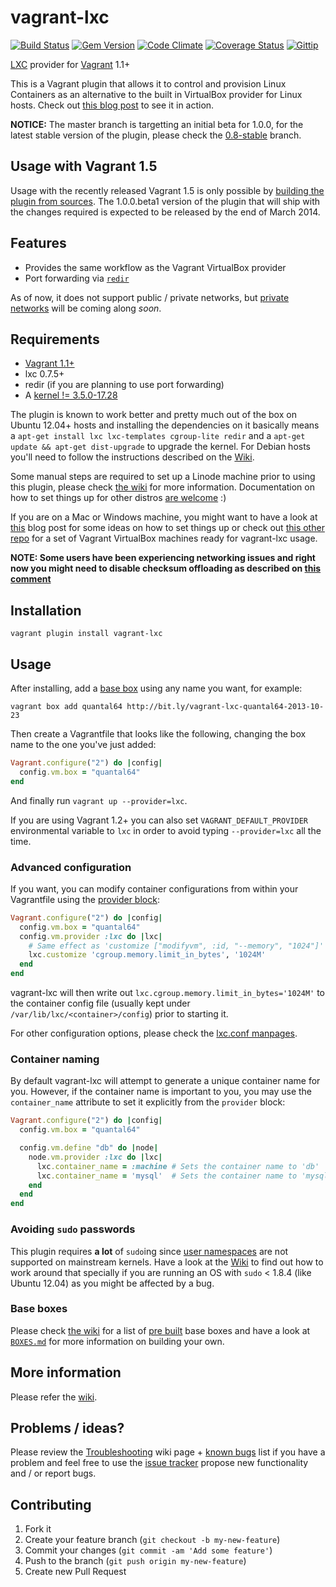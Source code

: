 # vagrant-lxc

[![Build Status](https://travis-ci.org/fgrehm/vagrant-lxc.png?branch=master)](https://travis-ci.org/fgrehm/vagrant-lxc) [![Gem Version](https://badge.fury.io/rb/vagrant-lxc.png)](http://badge.fury.io/rb/vagrant-lxc) [![Code Climate](https://codeclimate.com/github/fgrehm/vagrant-lxc.png)](https://codeclimate.com/github/fgrehm/vagrant-lxc) [![Coverage Status](https://coveralls.io/repos/fgrehm/vagrant-lxc/badge.png?branch=master)](https://coveralls.io/r/fgrehm/vagrant-lxc) [![Gittip](http://img.shields.io/gittip/fgrehm.svg)](https://www.gittip.com/fgrehm/)

[LXC](http://lxc.sourceforge.net/) provider for [Vagrant](http://www.vagrantup.com/) 1.1+

This is a Vagrant plugin that allows it to control and provision Linux Containers
as an alternative to the built in VirtualBox provider for Linux hosts. Check out
[this blog post](http://fabiorehm.com/blog/2013/04/28/lxc-provider-for-vagrant/)
to see it in action.

**NOTICE:** The master branch is targetting an initial beta for 1.0.0, for the
latest stable version of the plugin, please check the [0.8-stable](https://github.com/fgrehm/vagrant-lxc/tree/0.8-stable)
branch.

## Usage with Vagrant 1.5

Usage with the recently released Vagrant 1.5 is only possible by [building the
plugin from sources](https://github.com/fgrehm/vagrant-lxc/wiki/Development#wiki-installing-the-plugin-from-source).
The 1.0.0.beta1 version of the plugin that will ship with the changes required
is expected to be released by the end of March 2014.


## Features

* Provides the same workflow as the Vagrant VirtualBox provider
* Port forwarding via [`redir`](http://linux.die.net/man/1/redir)

As of now, it does not support public / private networks, but [private networks](https://github.com/fgrehm/vagrant-lxc/issues/120)
will be coming along _soon_.

## Requirements

* [Vagrant 1.1+](http://www.vagrantup.com/downloads.html)
* lxc 0.7.5+
* redir (if you are planning to use port forwarding)
* A [kernel != 3.5.0-17.28](https://github.com/fgrehm/vagrant-lxc/wiki/Troubleshooting#wiki-im-unable-to-restart-containers)

The plugin is known to work better and pretty much out of the box on Ubuntu 12.04+
hosts and installing the dependencies on it basically means a `apt-get install lxc lxc-templates cgroup-lite redir`
and a `apt-get update && apt-get dist-upgrade` to upgrade the kernel. For Debian
hosts you'll need to follow the instructions described on the [Wiki](https://github.com/fgrehm/vagrant-lxc/wiki/Usage-on-debian-hosts).

Some manual steps are required to set up a Linode machine prior to using this
plugin, please check [the wiki](https://github.com/fgrehm/vagrant-lxc/wiki/Usage-on-Linode)
for more information. Documentation on how to set things up for other distros
[are welcome](https://github.com/fgrehm/vagrant-lxc/wiki) :)

If you are on a Mac or Windows machine, you might want to have a look at [this](http://the.taoofmac.com/space/HOWTO/Vagrant)
blog post for some ideas on how to set things up or check out [this other repo](https://github.com/fgrehm/vagrant-lxc-vbox-hosts)
for a set of Vagrant VirtualBox machines ready for vagrant-lxc usage.

**NOTE: Some users have been experiencing networking issues and right now you might need to
disable checksum offloading as described on [this comment](https://github.com/fgrehm/vagrant-lxc/issues/153#issuecomment-26441273)**


## Installation

```
vagrant plugin install vagrant-lxc
```


## Usage

After installing, add a [base box](#base-boxes) using any name you want, for example:

```
vagrant box add quantal64 http://bit.ly/vagrant-lxc-quantal64-2013-10-23
```

Then create a Vagrantfile that looks like the following, changing the box name
to the one you've just added:

```ruby
Vagrant.configure("2") do |config|
  config.vm.box = "quantal64"
end
```

And finally run `vagrant up --provider=lxc`.

If you are using Vagrant 1.2+ you can also set `VAGRANT_DEFAULT_PROVIDER`
environmental variable to `lxc` in order to avoid typing `--provider=lxc` all
the time.


### Advanced configuration

If you want, you can modify container configurations from within your Vagrantfile
using the [provider block](http://docs.vagrantup.com/v2/providers/configuration.html):

```ruby
Vagrant.configure("2") do |config|
  config.vm.box = "quantal64"
  config.vm.provider :lxc do |lxc|
    # Same effect as 'customize ["modifyvm", :id, "--memory", "1024"]' for VirtualBox
    lxc.customize 'cgroup.memory.limit_in_bytes', '1024M'
  end
end
```

vagrant-lxc will then write out `lxc.cgroup.memory.limit_in_bytes='1024M'` to the
container config file (usually kept under `/var/lib/lxc/<container>/config`)
prior to starting it.

For other configuration options, please check the [lxc.conf manpages](http://manpages.ubuntu.com/manpages/quantal/man5/lxc.conf.5.html).

### Container naming

By default vagrant-lxc will attempt to generate a unique container name
for you. However, if the container name is important to you, you may use the
`container_name` attribute to set it explicitly from the `provider` block:

```ruby
Vagrant.configure("2") do |config|
  config.vm.box = "quantal64"

  config.vm.define "db" do |node|
    node.vm.provider :lxc do |lxc|
      lxc.container_name = :machine # Sets the container name to 'db'
      lxc.container_name = 'mysql'  # Sets the container name to 'mysql'
    end
  end
end
```

### Avoiding `sudo` passwords

This plugin requires **a lot** of `sudo`ing since [user namespaces](https://wiki.ubuntu.com/UserNamespace)
are not supported on mainstream kernels. Have a look at the [Wiki](https://github.com/fgrehm/vagrant-lxc/wiki/Avoiding-'sudo'-passwords)
to find out how to work around that specially if you are running an OS with `sudo`
< 1.8.4 (like Ubuntu 12.04) as you might be affected by a bug.

### Base boxes

Please check [the wiki](https://github.com/fgrehm/vagrant-lxc/wiki/Base-boxes)
for a list of [pre built](https://github.com/fgrehm/vagrant-lxc/wiki/Base-boxes#available-boxes)
base boxes and have a look at [`BOXES.md`](https://github.com/fgrehm/vagrant-lxc/tree/master/BOXES.md)
for more information on building your own.


## More information

Please refer the [wiki](https://github.com/fgrehm/vagrant-lxc/wiki).


## Problems / ideas?

Please review the [Troubleshooting](https://github.com/fgrehm/vagrant-lxc/wiki/Troubleshooting)
wiki page + [known bugs](https://github.com/fgrehm/vagrant-lxc/issues?labels=bug&page=1&state=open)
list if you have a problem and feel free to use the [issue tracker](https://github.com/fgrehm/vagrant-lxc/issues)
propose new functionality and / or report bugs.


## Contributing

1. Fork it
2. Create your feature branch (`git checkout -b my-new-feature`)
3. Commit your changes (`git commit -am 'Add some feature'`)
4. Push to the branch (`git push origin my-new-feature`)
5. Create new Pull Request
